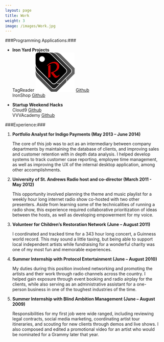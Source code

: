 ```yaml
---
layout: page
title: Work
weight: 3
image: /images/Work.jpg
---
```


###Programming Applications:###

* __Iron Yard Projects__  
    TagReader [![TagReader](/images/TagReader2.png)](https://tagreader.herokuapp.com/)
    [Github](https://github.com/danarch/TagReader)  
    IronShop [Github](https://github.com/danarch/iron-shop)  

* __Startup Weekend Hacks__  
    Cloud9 [Github](https://github.com/danarch/Cloud9)  
    VVVAcademy [Github](https://github.com/danarch/vvvacademy)

###Experience:###

1. __Portfolio Analyst for Indigo Payments (May 2013 – June 2014)__

    The core of this job was to act as an intermediary between company departments by maintaining the database of clients, and improving sales and customer retention with in depth data analysis. I helped develop systems to track customer case reporting, employee time management, as well as improving the UX of the internal desktop application, among other accomplishments.
2. __University of St. Andrews Radio host and co-director (March 2011 - May 2012)__

    This opportunity involved planning the theme and music playlist for a weekly hour long internet radio show co-hosted with two other presenters. Aside from learning some of the technicalities of running a radio show, this experience required collaborative prioritization of ideas between the hosts, as well as developing empowerment for my voice.  
3. __Volunteer for Children’s Restoration Network (June – August 2011)__

    I coordinated and tracked time for a 343 hour long concert, a Guinness world record. This may sound a little taxing, but being able to support local independent artists while fundraising for a wonderful charity was one of my most fun and memorable experiences.
4. __Summer Internship with Protocol Entertainment (June – August 2010)__

    My duties during this position involved networking and promoting the artists and their work through radio channels across the country. I helped gain exposure through event booking and radio airplay for the clients, while also serving as an administrative assistant for a one-person business in one of the toughest industries of the time.
5. __Summer Internship with Blind Ambition Management (June – August 2009)__

    Responsibilities for my first job were wide ranged, including reviewing legal contracts, social media marketing, coordinating artist tour itineraries, and scouting for new clients through demos and live shows. I also composed and edited a promotional video for an artist who would be nominated for a Grammy later that year.
